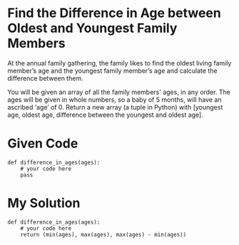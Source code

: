 # Find the Difference in Age between Oldest and Youngest Family Members

At the annual family gathering, the family likes to find the oldest living family member’s age and the youngest family member’s age and calculate the difference between them.

You will be given an array of all the family members' ages, in any order. The ages will be given in whole numbers, so a baby of 5 months, will have an ascribed ‘age’ of 0. Return a new array (a tuple in Python) with [youngest age, oldest age, difference between the youngest and oldest age].

# Given Code

```{python}
def difference_in_ages(ages):
    # your code here
    pass
```

# My Solution

```{python}
def difference_in_ages(ages):
    # your code here
    return (min(ages), max(ages), max(ages) - min(ages))
```
